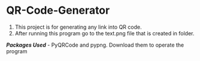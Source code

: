 # QR-Code-Generator
1) This project is for generating any link into QR code.
2) After running this program go to the text.png file that is created in folder.

***Packages Used*** - PyQRCode and pypng. Download them to operate the program
